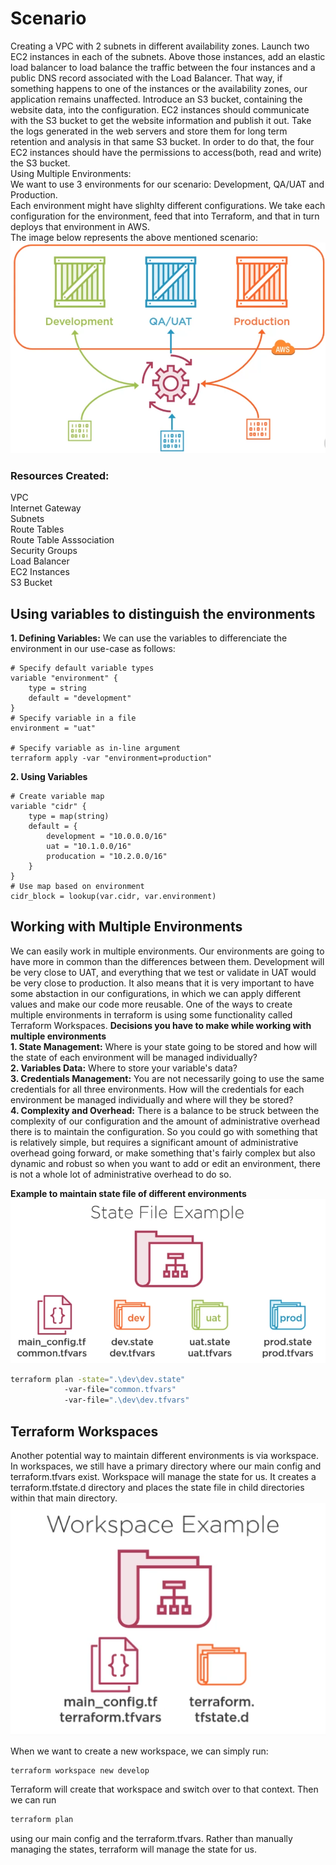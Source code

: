 # Scenario
Creating a VPC with 2 subnets in different availability zones. Launch two EC2 instances in each of the subnets. Above those instances, add an elastic load balancer to load balance the traffic between the four instances and a public DNS record associated with the Load Balancer. That way, if something happens to one of the instances or the availability zones, our application remains unaffected.
Introduce an S3 bucket, containing the website data, into the configuration.
EC2 instances should communicate with the S3 bucket to get the website information and publish it out.
Take the logs generated in the web servers and store them for long term retention and analysis in that same S3 bucket.
In order to do that, the four EC2 instances should have the permissions to access(both, read and write) the S3 bucket.  
Using Multiple Environments:  
We want to use 3 environments for our scenario: Development, QA/UAT and Production.  
Each environment might have slighlty different configurations. We take each configuration for the environment, feed that into Terraform, and that in turn deploys that environment in AWS.  
The image below represents the above mentioned scenario:  
![Scenario](https://github.com/vidushi-bansal/Terraform1-Quickstart/blob/main/Module5:Terraform-Workspaces/Scenario.png)

### Resources Created:
VPC  
Internet Gateway  
Subnets  
Route Tables  
Route Table Asssociation  
Security Groups  
Load Balancer  
EC2 Instances  
S3 Bucket

## Using variables to distinguish the environments
**1. Defining Variables:** We can use the variables to differenciate the environment in our use-case as follows:
```
# Specify default variable types
variable "environment" {
    type = string
    default = "development"
}
# Specify variable in a file
environment = "uat"

# Specify variable as in-line argument
terraform apply -var "environment=production" 

```
**2. Using Variables** 

```
# Create variable map
variable "cidr" {
    type = map(string)
    default = {
        development = "10.0.0.0/16"
        uat = "10.1.0.0/16"
        producation = "10.2.0.0/16" 
    }
}
# Use map based on environment
cidr_block = lookup(var.cidr, var.environment)
```
## Working with Multiple Environments
We can easily work in multiple environments. Our environments are going to have more in common than the differences between them. Development will be very close to UAT, and everything that we test or validate in UAT would be very close to production. It also means that it is very important to have some abstaction in our configurations, in which we can apply different values and make our code more reusable. One of the ways to create multiple environments in terraform is using some functionality called Terraform Workspaces.
**Decisions you have to make while working with multiple environments**  
**1. State Management:** Where is your state going to be stored and how will the state of each environment will be managed individually?  
**2. Variables Data:** Where to store your variable's data?  
**3. Credentials Management:** You are not necessarily going to use the same credentials for all three environments. How will the credentials for each environment be managed individually and where will they be stored?  
**4. Complexity and Overhead:** There is a balance to be struck between the complexity of our configuration and the amount of administrative overhead there is to maintain the configuration. So you could go with something that is relatively simple, but requires a significant amount of administrative overhead going forward, or make something that's fairly complex but also dynamic and robust so when you want to add or edit an environment, there is not a whole lot of administrative overhead to do so.   
  
**Example to maintain state file of different environments**
![Example](https://github.com/vidushi-bansal/Terraform1-Quickstart/blob/main/Module5:Terraform-Workspaces/Example.png)  
  
```bash 
terraform plan -state=".\dev\dev.state"
            -var-file="common.tfvars"
            -var-file=".\dev\dev.tfvars"  
```
## Terraform Workspaces
Another potential way to maintain different environments is via workspace. In workspaces, we still have a primary directory where our main config and terraform.tfvars exist. Workspace will manage the state for us. It creates a terraform.tfstate.d directory and places the state file in child directories within that main directory.  
 ![Worspace](https://github.com/vidushi-bansal/Terraform1-Quickstart/blob/main/Module5:Terraform-Workspaces/Workspace.png)  

When we want to create a new workspace, we can simply run: 
```bash 
terraform workspace new develop
```  
Terraform will create that workspace and switch over to that context. Then we can run  
```bash
terraform plan
```    
using our main config and the terraform.tfvars. Rather than manually managing the states, terraform will manage the state for us.
